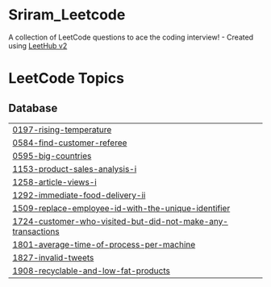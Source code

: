 # Sriram_Leetcode
A collection of LeetCode questions to ace the coding interview! - Created using [LeetHub v2](https://github.com/arunbhardwaj/LeetHub-2.0)

<!---LeetCode Topics Start-->
# LeetCode Topics
## Database
|  |
| ------- |
| [0197-rising-temperature](https://github.com/VenkyMan0810/Sriram_Leetcode/tree/master/0197-rising-temperature) |
| [0584-find-customer-referee](https://github.com/VenkyMan0810/Sriram_Leetcode/tree/master/0584-find-customer-referee) |
| [0595-big-countries](https://github.com/VenkyMan0810/Sriram_Leetcode/tree/master/0595-big-countries) |
| [1153-product-sales-analysis-i](https://github.com/VenkyMan0810/Sriram_Leetcode/tree/master/1153-product-sales-analysis-i) |
| [1258-article-views-i](https://github.com/VenkyMan0810/Sriram_Leetcode/tree/master/1258-article-views-i) |
| [1292-immediate-food-delivery-ii](https://github.com/VenkyMan0810/Sriram_Leetcode/tree/master/1292-immediate-food-delivery-ii) |
| [1509-replace-employee-id-with-the-unique-identifier](https://github.com/VenkyMan0810/Sriram_Leetcode/tree/master/1509-replace-employee-id-with-the-unique-identifier) |
| [1724-customer-who-visited-but-did-not-make-any-transactions](https://github.com/VenkyMan0810/Sriram_Leetcode/tree/master/1724-customer-who-visited-but-did-not-make-any-transactions) |
| [1801-average-time-of-process-per-machine](https://github.com/VenkyMan0810/Sriram_Leetcode/tree/master/1801-average-time-of-process-per-machine) |
| [1827-invalid-tweets](https://github.com/VenkyMan0810/Sriram_Leetcode/tree/master/1827-invalid-tweets) |
| [1908-recyclable-and-low-fat-products](https://github.com/VenkyMan0810/Sriram_Leetcode/tree/master/1908-recyclable-and-low-fat-products) |
<!---LeetCode Topics End-->
